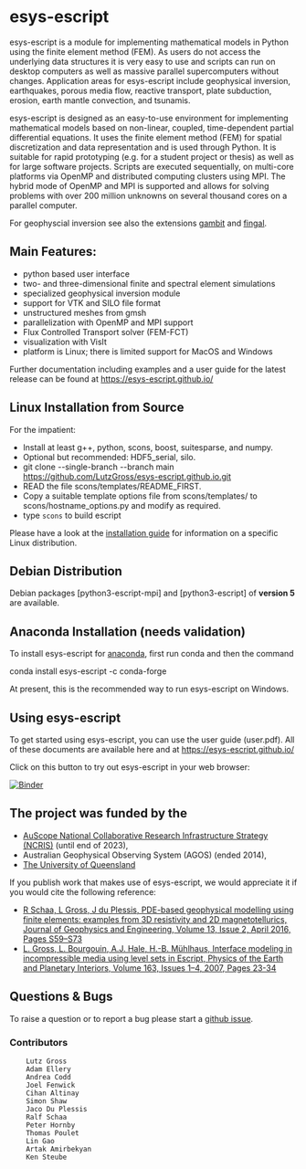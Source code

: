
# esys-escript 

esys-escript is a module for implementing mathematical models in Python using the finite element method (FEM).  As users do not access the underlying data structures it is very easy to use and scripts can run on desktop computers as well as massive parallel supercomputers without changes. Application areas for esys-escript include geophysical inversion, earthquakes, porous media flow, reactive transport, plate subduction, erosion, earth mantle convection, and tsunamis.

esys-escript is designed as an easy-to-use environment for implementing mathematical models based on non-linear, coupled, time-dependent partial differential equations. It uses the finite element method (FEM) for spatial discretization and data representation and is used through Python. It is suitable for rapid prototyping (e.g. for a student project or thesis) as well as for large software projects. Scripts are executed sequentially, on multi-core platforms via OpenMP and distributed computing clusters using MPI. The hybrid mode of OpenMP and MPI is supported and allows for solving problems with over 200 million unknowns on several thousand cores on a parallel computer.

For geophyscial inversion see also the extensions [gambit](https://github.com/AndreaCodd/gambit) and [fingal](https://github.com/LutzGross/fingal).


## Main Features:

- python based user interface
- two- and three-dimensional finite and spectral element simulations
- specialized geophysical inversion module
- support for VTK and SILO file format
- unstructured meshes from gmsh
- parallelization with OpenMP and MPI support
- Flux Controlled Transport solver (FEM-FCT)
- visualization with VisIt
- platform is Linux; there is limited support for MacOS and Windows  

Further documentation including examples and a user guide for the latest release can be found at
https://esys-escript.github.io/

## Linux Installation from Source

For the impatient:

- Install at least g++, python, scons, boost, suitesparse, and numpy.
- Optional but recommended: HDF5_serial, silo.
- git clone --single-branch --branch main https://github.com/LutzGross/esys-escript.github.io.git
- READ the file scons/templates/README_FIRST.
- Copy a suitable template options file from scons/templates/ to scons/hostname_options.py and modify as required.
- type `scons` to build escript

Please have a look at the [installation guide](installation.md) for information on a specific Linux distribution.

## Debian Distribution 

Debian packages [python3-escript-mpi] and [python3-escript] of **version 5** are available.

## Anaconda Installation (needs validation)

To install esys-escript for [anaconda](https://www.anaconda.com), first run conda and then the command

conda install esys-escript -c conda-forge

At present, this is the recommended way to run esys-escript on Windows.

## Using esys-escript

To get started using esys-escript, you can use the user guide (user.pdf). 
All of these documents are available here and at https://esys-escript.github.io/

Click on this button to try out esys-escript in your web browser:

[![Binder](https://mybinder.org/badge_logo.svg)](https://mybinder.org/v2/gh/esys-escript/esys-escript.github.io/HEAD)


## The project was funded by the
   - [AuScope National Collaborative Research Infrastructure Strategy (NCRIS)](https://www.auscope.org.au/) (until end of 2023),
   - Australian Geophysical Observing System (AGOS) (ended 2014),
   - [The University of Queensland](https://www.uq.edu.au)

If you publish work that makes use of esys-escript, we would appreciate it if you would cite the following reference:

- [R Schaa, L Gross, J du Plessis, PDE-based geophysical modelling using finite elements: examples from 3D resistivity and 2D magnetotellurics, Journal of Geophysics and Engineering, Volume 13, Issue 2, April 2016, Pages S59–S73](https://doi.org/10.1088/1742-2132/13/2/S59)
- [L. Gross, L. Bourgouin, A.J. Hale, H.-B. Mühlhaus,
Interface modeling in incompressible media using level sets in Escript,
Physics of the Earth and Planetary Interiors,
Volume 163, Issues 1–4, 2007,
Pages 23-34](doi:10.1016/j.pepi.2007.04.004)

## Questions & Bugs 

To raise a question or to report a bug please start a [github issue](https://github.com/esys-escript/esys-escript.github.io/issues).

### Contributors
        Lutz Gross
        Adam Ellery
        Andrea Codd
        Joel Fenwick
        Cihan Altinay
        Simon Shaw
        Jaco Du Plessis
        Ralf Schaa
        Peter Hornby
        Thomas Poulet
        Lin Gao
        Artak Amirbekyan
        Ken Steube

